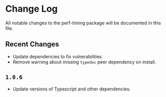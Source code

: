 # Change Log

All notable changes to the perf-timing package will be documented in this file.

## Recent Changes

- Update dependencies to fix vulnerabilities.
- Remove warning about missing `typedoc` peer dependency on install.

## `1.0.6`

- Update versions of Typescript and other dependencies.
